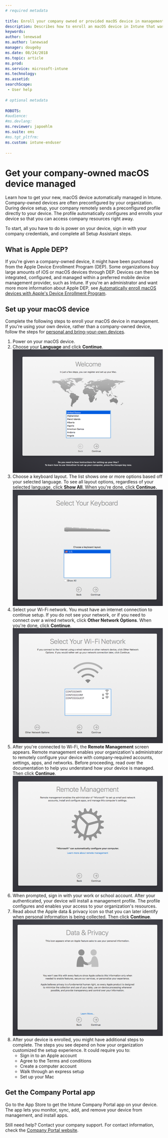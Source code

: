 ```yaml
---
# required metadata

title: Enroll your company owned or provided macOS device in management | Microsoft Docs
description: Describes how to enroll an macOS device in Intune that was purchased and provided by your organization.
keywords:
author: lenewsad
ms.author: lanewsad
manager: dougeby
ms.date: 08/24/2018
ms.topic: article
ms.prod:
ms.service: microsoft-intune
ms.technology:
ms.assetid: 
searchScope:
 - User help

# optional metadata

ROBOTS:  
#audience:
#ms.devlang:
ms.reviewer: japoehlm
ms.suite: ems
#ms.tgt_pltfrm:
ms.custom: intune-enduser

---  
```


# Get your company-owned macOS device managed

Learn how to get your new, macOS device automatically managed in Intune. Company-owned devices are often preconfigured by your organization. During device setup, your company remotely sends a preconfigured profile directly to your device. The profile automatically configures and enrolls your device so that you can access company resources right away.  

To start, all you have to do is power on your device, sign in with your company credentials, and complete all Setup Assistant steps. 

## What is Apple DEP?
If you're given a company-owned device, it might have been purchased from the Apple Device Enrollment Program (DEP). Some organizations buy large amounts of iOS or macOS devices through DEP. Devices can then be integrated, configured, and managed within a preferred mobile device management provider, such as Intune. If you're an administrator and want more more information about Apple DEP, see [Automatically enroll macOS devices with Apple's Device Enrollment Program](device-enrollment-program-enroll-macos.md).  

## Set up your macOS device  
Complete the following steps to enroll your macOS device in management. If you're using your own device, rather than a company-owned device, follow the steps for [personal and bring-your-own devices](enroll-your-device-in-intune-macos-cp.md). 

1. Power on your macOS device. 
2. Choose your **Language** and click **Continue**.
   ![Screenshot of macOS device Setup Assistant Welcome screen, showing a list of languages to select from.](./media/macos-dep-welcome-1808.png)   
3. Choose a keyboard layout. The list shows one or more options based off your selected language. To see all layout options, regardless of your selected language, click **Show All**. When you're done, click **Continue.**
   ![Screenshot of macOS device Setup Assistant Keyboard Layout screen, showing a list of keyboard languages to select from, an unchecked Show All option, and a Back and Continue button.](./media/macos-dep-keyboard-1808.png)  
4. Select your Wi-Fi network. You must have an internet connection to continue setup. If you do not see your network, or if you need to connect over a wired network, click **Other Network Options**. When you're done, click **Continue**.
   ![Screenshot of macOS device Setup Assistant Select Your Wi-Fi Network screen, showing a list of available networks to choose from. Also shows an Other Network Options button, Back button, and Continue button.](./media/macos-dep-wifi-1808.png)  
5. After you're connected to Wi-Fi, the **Remote Management** screen appears. Remote management enables your organization's administrator to remotely configure your device with company-required accounts, settings, apps, and networks. Before proceeding, read over the documentation to help you understand how your device is managed. Then click **Continue**.
   ![Screenshot of macOS device Setup Assistant Remote Management screen, with text explaining remote management and a link to documentation for more information. Also shows a Back button and Continue button.](./media/macos-dep-remote-management-1-1808.png)  
6. When prompted, sign in with your work or school account. After your authenticated, your device will install a management profile. The profile configures and enables your access to your organization's resources.  
7. Read about the Apple data & privacy icon so that you can later identify when personal information is being collected. Then click **Continue**.
   ![Screenshot of macOS device Setup Assistant Data & Privacy screen, showing an illustration of two people shaking hands, and describing Apple's use of personal information. Also shows a Back and Continue button.](./media/macos-dep-apple-data-privacy-1808.png)  
8. After your device is enrolled, you might have additional steps to complete. The steps you see depend on how your organization customized the setup experience. It could require you to:
    * Sign in to an Apple account
    * Agree to the Terms and conditions
    * Create a computer account
    * Walk through an express setup
    * Set up your Mac  
## Get the Company Portal app      
Go to the App Store to get the Intune Company Portal app on your device. The app lets you monitor, sync, add, and remove your device from management, and install apps.

Still need help? Contact your company support. For contact information, check the [Company Portal website](https://portal.manage.microsoft.com#HelpDeskDialog).
